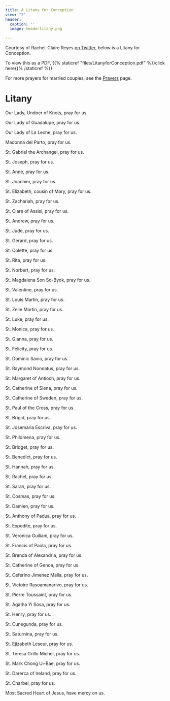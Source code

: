 ```yaml
---
title: A Litany for Conception
view: "2"
header:
  caption: ''
  image: headerlitany.png

---
```

Courtesy of Rachel-Claire Reyes [on Twitter](https://web.archive.org/web/20200722190036/https://twitter.com/misstrinity3n1/status/1285716584011571200), below is a Litany for Conception.

To view this as a PDF, {{% staticref "files/LitanyforConception.pdf" %}}click here{{% /staticref %}}.

For more prayers for married couples, see the [Prayers](https://www.latinmasswedding.com/prayers/) page.

# Litany

Our Lady, Undoer of Knots, pray for us.

Our Lady of Guadalupe, pray for us.

Our Lady of La Leche, pray for us.

Madonna del Parto, pray for us.

St. Gabriel the Archangel, pray for us.

St. Joseph, pray for us.

St. Anne, pray for us.

St. Joachim, pray for us.

St. Elizabeth, cousin of Mary, pray for us.

St. Zachariah, pray for us.

St. Clare of Assisi, pray for us.

St. Andrew, pray for us.

St. Jude, pray for us.

St. Gerard, pray for us.

St. Colette, pray for us.

St. Rita, pray for us.

St. Norbert, pray for us.

St. Magdalena Son So-Byok, pray for us.

St. Valentine, pray for us.

St. Louis Martin, pray for us.

St. Zelie Martin, pray for us.

St. Luke, pray for us.

St. Monica, pray for us.

St. Gianna, pray for us.

St. Felicity, pray for us.

St. Dominic Savio, pray for us.

St. Raymond Nonnatus, pray for us.

St. Margaret of Antioch, pray for us.

St. Catherine of Siena, pray for us.

St. Catherine of Sweden, pray for us.

St. Paul of the Cross, pray for us.

St. Brigid, pray for us.

St. Josemaria Escriva, pray for us.

St. Philomena, pray for us.

St. Bridget, pray for us.

St. Benedict, pray for us.

St. Hannah, pray for us.

St. Rachel, pray for us.

St. Sarah, pray for us.

St. Cosmas, pray for us.

St. Damien, pray for us.

St. Anthony of Padua, pray for us.

St. Expedite, pray for us.

St. Veronica Guiliani, pray for us.

St. Francis of Paola, pray for us.

St. Brenda of Alexandria, pray for us.

St. Catherine of Genoa, pray for us.

St. Ceferino Jimenez Malla, pray for us.

St. Victoire Rasoamanarivo, pray for us.

St. Pierre Toussaint, pray for us.

St. Agatha Yi Sosa, pray for us.

St. Henry, pray for us.

St. Cunegunda, pray for us.

St. Saturnina, pray for us.

St. Ejizabeth Leseur, pray for us.

St. Teresa Grillo Michel, pray for us.

St. Mark Chong Ui-Bae, pray for us.

St. Darerca of Ireland, pray for us.

St. Charbel, pray for us.

Most Sacred Heart of Jesus, have mercy on us.